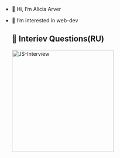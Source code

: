 - 👋 Hi, I’m Alicia Arver
- 👀 I’m interested in web-dev

  <h2>📘 Interiev Questions(RU)</h2>
  <p align="left">
         <a href="https://github.com/AlessArver/JS-Interview"><img width="278" src="https://denvercoder1-github-readme-stats.vercel.app/api/pin/?username=AlessArver&repo=JS-Interview&theme=react&bg_color=1F222E&title_color=0dff00&border_color=0dff00&icon_color=F8D866&show_icons=false" alt="JS-Interview">
    </a>
  </p>

